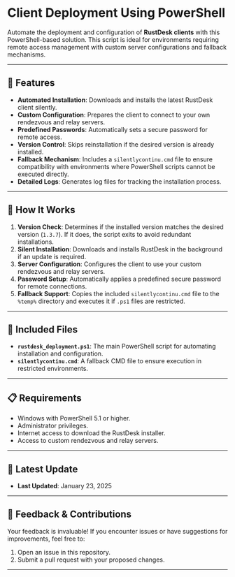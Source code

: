 # **Client Deployment Using PowerShell**

Automate the deployment and configuration of **RustDesk clients** with this PowerShell-based solution. This script is ideal for environments requiring remote access management with custom server configurations and fallback mechanisms.

---

## **🎯 Features**
- **Automated Installation**: Downloads and installs the latest RustDesk client silently.
- **Custom Configuration**: Prepares the client to connect to your own rendezvous and relay servers.
- **Predefined Passwords**: Automatically sets a secure password for remote access.
- **Version Control**: Skips reinstallation if the desired version is already installed.
- **Fallback Mechanism**: Includes a `silentlycontinu.cmd` file to ensure compatibility with environments where PowerShell scripts cannot be executed directly.
- **Detailed Logs**: Generates log files for tracking the installation process.

---

## **🚀 How It Works**
1. **Version Check**: Determines if the installed version matches the desired version (`1.3.7`). If it does, the script exits to avoid redundant installations.
2. **Silent Installation**: Downloads and installs RustDesk in the background if an update is required.
3. **Server Configuration**: Configures the client to use your custom rendezvous and relay servers.
4. **Password Setup**: Automatically applies a predefined secure password for remote connections.
5. **Fallback Support**: Copies the included `silentlycontinu.cmd` file to the `%temp%` directory and executes it if `.ps1` files are restricted.

---

## **📄 Included Files**
- **`rustdesk_deployment.ps1`**: The main PowerShell script for automating installation and configuration.
- **`silentlycontinu.cmd`**: A fallback CMD file to ensure execution in restricted environments.

---

## **📋 Requirements**
- Windows with PowerShell 5.1 or higher.
- Administrator privileges.
- Internet access to download the RustDesk installer.
- Access to custom rendezvous and relay servers.

---

## **📆 Latest Update**
- **Last Updated**: January 23, 2025  

---

## **💬 Feedback & Contributions**
Your feedback is invaluable! If you encounter issues or have suggestions for improvements, feel free to:
1. Open an issue in this repository.
2. Submit a pull request with your proposed changes.

---
